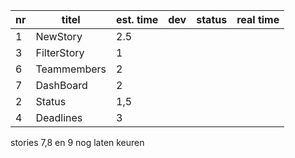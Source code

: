 nr      | titel                       | est. time | dev        | status | real time |
--------|-----------------------------|-----------|------------|--------|-----------|  
 1      | NewStory                    |    2.5    |            |        |           |
 3      | FilterStory                 |    1      |            |        |           |
 6      | Teammembers                 |    2      |            |        |           |
 7      | DashBoard                   |    2      |            |        |           |
 2      | Status                      |    1,5    |            |        |           |
 4      | Deadlines                   |    3      |            |        |           |

 stories 7,8 en 9 nog laten keuren